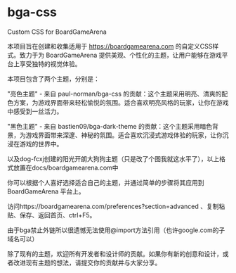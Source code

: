 # bga-css

Custom CSS for BoardGameArena 

本项目旨在创建和收集适用于 https://boardgamearena.com 的自定义CSS样式。致力于为 BoardGameArena 提供美观、个性化的主题，让用户能够在游戏平台上享受独特的视觉体验。

本项目包含了两个主题，分别是：

"亮色主题" - 来自 paul-norman/bga-css 的贡献：这个主题采用明亮、清爽的配色方案，为游戏界面带来轻松愉悦的氛围。适合喜欢明亮风格的玩家，让你在游戏中感受到一丝活力。

"黑色主题" - 来自 bastien09/bga-dark-theme 的贡献：这个主题采用暗色背景，为游戏界面带来深邃、神秘的氛围。适合喜欢沉浸式游戏体验的玩家，让你沉浸在游戏的世界中。

以及dog-fcxj创建的阳光开朗大狗狗主题（只是改了个图我就这水平了），以上格式放置在docs/boardgamearena.com中

你可以根据个人喜好选择适合自己的主题，并通过简单的步骤将其应用到 BoardGameArena 平台上。

访问https://boardgamearena.com/preferences?section=advanced 、复制粘贴、保存、返回首页、ctrl+F5。

由于bga禁止外链所以很遗憾无法使用@import方法引用（也许google.com的子域名可以）

除了现有的主题，欢迎所有开发者和设计师的贡献。如果你有新的创意和设计，或者改进现有主题的想法，请提交你的贡献并与大家分享。
